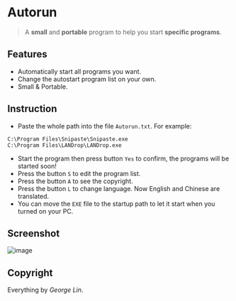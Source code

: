 # Autorun
> A **small** and **portable** program to help you start **specific programs**. 
## Features
- Automatically start all programs you want. 
- Change the autostart program list on your own. 
- Small & Portable. 
## Instruction
- Paste the whole path into the file `Autorun.txt`. For example: 
```
C:\Program Files\Snipaste\Snipaste.exe
C:\Program Files\LANDrop\LANDrop.exe
```
- Start the program then press button `Yes` to confirm, the programs will be started soon! 
- Press the button `S` to edit the program list. 
- Press the button `A` to see the copyright. 
- Press the button `L` to change language. Now English and Chinese are translated. 
- You can move the `EXE` file to the startup path to let it start when you turned on your PC. 
## Screenshot
![image](https://user-images.githubusercontent.com/86717650/168565193-a8f80175-d7aa-4962-bbb8-218da2f210d9.png)
## Copyright
Everything by *George Lin*. 
